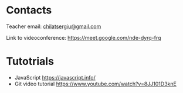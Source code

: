 # Contacts
Teacher email: chilatsergiu@gmail.com

Link to videoconference: https://meet.google.com/nde-dyrq-frq


# Tutotrials 
- JavaScript https://javascript.info/
- Git video tutorial https://www.youtube.com/watch?v=8JJ101D3knE